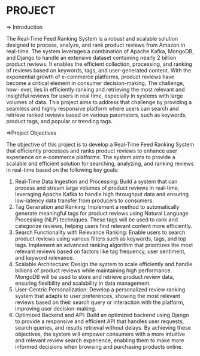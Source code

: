 # PROJECT 
=> Introduction 

The Real-Time Feed Ranking System is a robust and scalable solution designed to process, 
analyze, and rank product reviews from Amazon in real-time. The system leverages a 
combination of Apache Kafka, MongoDB, and Django to handle an extensive dataset 
containing nearly 2 billion product reviews. It enables the efficient collection, processing, and 
ranking of reviews based on keywords, tags, and user-generated content. 
With the exponential growth of e-commerce platforms, product reviews have become a critical 
element in consumer decision-making. The challenge, how- ever, lies in efficiently ranking and 
retrieving the most relevant and insightful reviews for users in real time, especially in systems 
with large volumes of data. This project aims to address that challenge by providing a seamless 
and highly responsive platform where users can search and retrieve ranked reviews based on 
various parameters, such as keywords, product tags, and popular or trending tags.

=>Project Objectives 

The objective of this project is to develop a Real-Time Feed Ranking System that efficiently 
processes and ranks product reviews to enhance user experience on e-commerce platforms. The 
system aims to provide a scalable and efficient solution for searching, analyzing, and ranking 
reviews in real-time based on the following key goals: 
1. Real-Time Data Ingestion and Processing: Build a system that can process and stream 
large volumes of product reviews in real-time, leveraging Apache Kafka to handle high
throughput data and ensuring low-latency data transfer from producers to consumers. 
2. Tag Generation and Ranking: Implement a method to automatically generate 
meaningful tags for product reviews using Natural Language Processing (NLP) 
techniques. These tags will be used to rank and categorize reviews, helping users find 
relevant content more efficiently. 
3. Search Functionality with Relevance Ranking: Enable users to search product 
reviews using various filters such as keywords, tags, and top tags. Implement an 
advanced ranking algorithm that prioritizes the most relevant reviews based on factors 
like tag frequency, user sentiment, and keyword relevance. 
4. Scalable Architecture: Design the system to scale efficiently and handle billions of 
product reviews while maintaining high performance. MongoDB will be used to store 
and retrieve product review data, ensuring flexibility and scalability in data 
management. 
5. User-Centric Personalization: Develop a personalized review ranking system that 
adapts to user preferences, showing the most relevant reviews based on their search 
query or interaction with the platform, improving user decision-making. 
6. Optimized Backend and API: Build an optimized backend using Django to provide a 
responsive and efficient API that handles user requests, search queries, and results 
retrieval without delays. 
By achieving these objectives, the system will empower consumers with a more intuitive and 
relevant review search experience, enabling them to make more informed decisions when 
browsing and purchasing products online. 
